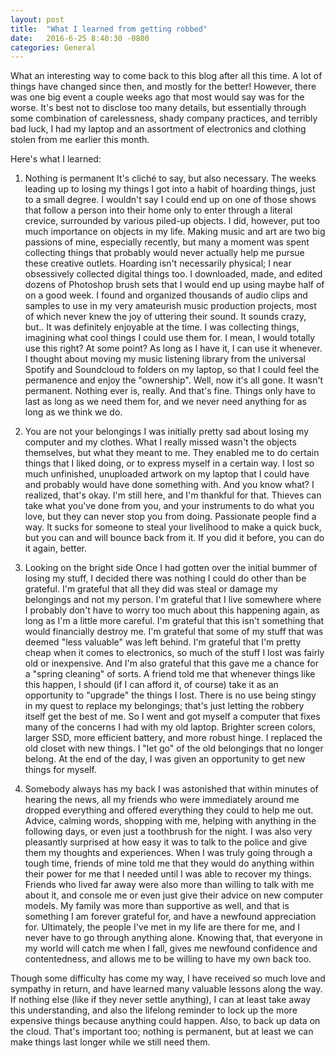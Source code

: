 ```yaml
---
layout: post
title:  "What I learned from getting robbed"
date:   2016-6-25 8:40:30 -0800
categories: General
---
```

What an interesting way to come back to this blog after all this time. A lot of things have changed since then, and mostly for the better! However, there was one big event a 
couple weeks ago that most would say was for the worse. It's best not to disclose too many details, but essentially through some combination of carelessness, shady company 
practices, and terribly bad luck, I had my laptop and an assortment of electronics and clothing stolen from me earlier this month. 

Here's what I learned:
1. Nothing is permanent
	It's cliché to say, but also necessary. The weeks leading up to losing my things I got into a habit of hoarding things, just to a small degree. I wouldn't say I could end up on one of those shows that follow a person into their home only to enter through a literal crevice, surrounded by various piled-up objects. I did, however, put too much importance on objects in my life. Making music and art are two big passions of mine, especially recently, but many a moment was spent collecting things that probably would never actually help me pursue these creative outlets. Hoarding isn't necessarily physical; I near obsessively collected digital things too. I downloaded, made, and edited dozens of Photoshop brush sets that I would end up using maybe half of on a good week. I found and organized thousands of audio clips and samples to use in my very amateurish music production projects, most of which never knew the joy of uttering their sound. It sounds crazy, but.. It was definitely enjoyable at the time. I was collecting things, imagining what cool things I could use them for. I mean, I would totally use this right? At some point? As long as I have it, I can use it whenever. I thought about moving my music listening library from the universal Spotify and Soundcloud to folders on my laptop, so that I could feel the permanence and enjoy the "ownership". Well, now it's all gone. It wasn't permanent. Nothing ever is, really. And that's fine. Things only have to last as long as we need them for, and we never need anything for as long as we think we do.

2. You are not your belongings
	I was initially pretty sad about losing my computer and my clothes. What I really missed wasn't the objects themselves, but what they meant to me. They enabled me to do certain things that I liked doing, or to express myself in a certain way. I lost so much unfinished, unuploaded artwork on my laptop that I could have and probably would have done something with. And you know what? I realized, that's okay. I'm still here, and I'm thankful for that. Thieves can take what you've done from you, and your instruments to do what you love, but they can never stop you from doing. Passionate people find a way. It sucks for someone to steal your livelihood to make a quick buck, but you can and will bounce back from it. If you did it before, you can do it again, better.
	
3. Looking on the bright side
	Once I had gotten over the initial bummer of losing my stuff, I decided there was nothing I could do other than be grateful. I'm grateful that all they did was steal or damage my belongings and not my person. I'm grateful that I live somewhere where I probably don't have to worry too much about this happening again, as long as I'm a little more careful. I'm grateful that this isn't something that would financially destroy me. I'm grateful that some of my stuff that was deemed "less valuable" was left behind. I'm grateful that I'm pretty cheap when it comes to electronics, so much of the stuff I lost was fairly old or inexpensive. And I'm also grateful that this gave me a chance for a "spring cleaning" of sorts. A friend told me that whenever things like this happen, I should (if I can afford it, of course) take it as an opportunity to "upgrade" the things I lost. There is no use being stingy in my quest to replace my belongings; that's just letting the robbery itself get the best of me. So I went and got myself a computer that fixes many of the concerns I had with my old laptop. Brighter screen colors, larger SSD, more efficient battery, and more robust hinge. I replaced the old closet with new things. I "let go" of the old belongings that no longer belong. At the end of the day, I was given an opportunity to get new things for myself.
	
4. Somebody always has my back
	I was astonished that within minutes of hearing the news, all my friends who were immediately around me dropped everything and offered everything they could to help me out. Advice, calming words, shopping with me, helping with anything in the following days, or even just a toothbrush for the night. I was also very pleasantly surprised at how easy it was to talk to the police and give them my thoughts and experiences. When I was truly going through a tough time, friends of mine told me that they would do anything within their power for me that I needed until I was able to recover my things. Friends who lived far away were also more than willing to talk with me about it, and console me or even just give their advice on new computer models. My family was more than supportive as well, and that is something I am forever grateful for, and have a newfound appreciation for. Ultimately, the people I've met in my life are there for me, and I never have to go through anything alone. Knowing that, that everyone in my world will catch me when I fall, gives me newfound confidence and contentedness, and allows me to be willing to have my own back too.
	
Though some difficulty has come my way, I have received so much love and sympathy in return, and have learned many valuable lessons along the way. If nothing else (like if they never settle anything), I can at least take away this understanding, and also the lifelong reminder to lock up the more expensive things because anything could happen. Also, to back up data on the cloud. That's important too; nothing is permanent, but at least we can make things last longer while we still need them. 
